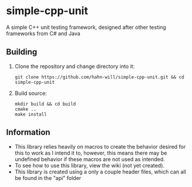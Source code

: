 # simple-cpp-unit
A simple C++ unit testing framework, designed after other testing frameworks from C# and Java
## Building
1. Clone the repository and change directory into it:

    `git clone https://github.com/hahn-will/simple-cpp-unit.git && cd simple-cpp-unit`
2. Build source:
    ```
    mkdir build && cd build
    cmake ..
    make install
    ```
    
## Information
- This library relies heavily on macros to create the behavior desired for this to work as I intend it to, however, this means
there may be undefined behavior if these macros are not used as intended.
- To see how to use this library, view the wiki (not yet created).
- This library is created using a only a couple header files, which can all be found in the "api" folder
